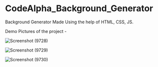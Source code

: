 # CodeAlpha_Background_Generator
Background Generator Made Using the help of HTML, CSS, JS.

Demo Pictures of the project - 

![Screenshot (9728)](https://github.com/debjyotidas111/CodeAlpha_Background_Generator/assets/86339364/09108d74-63d4-41ec-9c9f-73b3c1a197ed)

![Screenshot (9729)](https://github.com/debjyotidas111/CodeAlpha_Background_Generator/assets/86339364/e94269fd-b33b-4ab3-a616-67a50c7e5cec)

![Screenshot (9730)](https://github.com/debjyotidas111/CodeAlpha_Background_Generator/assets/86339364/5b14426a-f266-4a3d-a939-9999215b414d)
